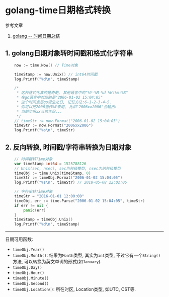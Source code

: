 # golang-time日期格式转换

参考文章

1. [golang -- 时间日期总结](https://studygolang.com/articles/669)

## 1. golang日期对象转时间戳和格式化字符串

```go
	now := time.Now() // Time对象

	timeStamp := now.Unix() // int64时间戳
	log.Printf("%d\n", timeStamp)

	/*
	 * 这种格式化真的是奇葩, 其他语言中的"%Y-%M-%d %H:%m:%S"
	 * 在go语言中对应的是"2006-01-02 15:04:05"
	 * 这个时间点是go诞生之日, 记忆方法:6-1-2-3-4-5.
	 * 你可以把2006当作%Y来用, 比如"2006xx2006"会输出:
	 * 当前年份xx当前年份...
	 */
	// timeStr := now.Format("2006-01-02 15:04:05")
	timeStr := now.Format("2006xx2006")
	log.Printf("%s\n", timeStr)
```

## 2. 反向转换, 时间戳/字符串转换为日期对象

```go
	// 时间戳转Time对象
	var timeStamp int64 = 1525788126
	// Unix(sec, nsec), sec为秒级整型, nsec为纳秒级整型
	timeObj := time.Unix(timeStamp, 0)
	timeStr := timeObj.Format("2006-01-02 15:04:05")
	log.Printf("%s\n", timeStr) // 2018-05-08 22:02:06

	// 字符串转Time对象
	timeStr = "2016-01-01 12:00:00"
	timeObj, err := time.Parse("2006-01-02 15:04:05", timeStr)
	if err != nil {
		panic(err)
	}
	timeStamp = timeObj.Unix()
	log.Printf("%d\n", timeStamp)
```

------

日期可用函数:

- `timeObj.Year()`
- `timeObj.Month()`: 结果为`Month`类型, 其实为`int`类型, 不过它有一个`String()`方法, 可以转换为英文单词的形式(如`January`).
- `timeObj.Day()`
- `timeObj.Hour()`
- `timeObj.Minute()`
- `timeObj.Second()`
- `timeObj.Location()`: 所在时区, Location类型, 如UTC, CST等.

